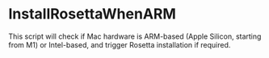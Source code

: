 # InstallRosettaWhenARM
This script will check if Mac hardware is ARM-based (Apple Silicon, starting from M1) or Intel-based, and trigger Rosetta installation if required.
